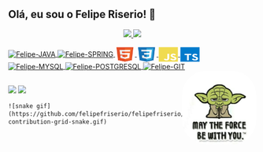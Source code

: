 ## Olá, eu sou o Felipe Riserio! 🤘
<link rel="stylesheet" href="https://cdn.jsdelivr.net/gh/devicons/devicon@v2.14.0/devicon.min.css">

<div align="center">
  <a href="https://github.com/felipefriserio">
  <img height="180em" src="https://github-readme-stats.vercel.app/api?username=felipefriserio&show_icons=true&theme=vue-dark&include_all_commits=true&count_private=true"/>
  <img height="180em" src="https://github-readme-stats.vercel.app/api/top-langs/?username=felipefriserio&layout=compact&langs_count=7&theme=vue-dark"/>
</div>
<div style="display: inline_block"><br>
  <img align="center" alt="Felipe-JAVA" height="30" width="40" src="https://cdn.jsdelivr.net/gh/devicons/devicon/icons/java/java-original.svg" />
  <img align="center" alt="Felipe-SPRING" height="30" width="40" src="https://cdn.jsdelivr.net/gh/devicons/devicon/icons/spring/spring-original.svg" />
  
  <img align="center" alt="Felipe-HTML" height="30" width="40" src="https://raw.githubusercontent.com/devicons/devicon/master/icons/html5/html5-original.svg">
  <img align="center" alt="Felipe-CSS" height="30" width="40" src="https://raw.githubusercontent.com/devicons/devicon/master/icons/css3/css3-original.svg">
  
  <img align="center" alt="Felipe-JS" height="30" width="40" src="https://raw.githubusercontent.com/devicons/devicon/master/icons/javascript/javascript-plain.svg">
  <img align="center" alt="Felipe-TS" height="30" width="40" src="https://raw.githubusercontent.com/devicons/devicon/master/icons/typescript/typescript-plain.svg">

  <img align="center" alt="Felipe-MYSQL" height="30" width="40" src="https://cdn.jsdelivr.net/gh/devicons/devicon/icons/mysql/mysql-original.svg" />
  <img align="center" alt="Felipe-POSTGRESQL" height="30" width="40" src="https://cdn.jsdelivr.net/gh/devicons/devicon/icons/postgresql/postgresql-original.svg" />

  <img align="center" alt="Felipe-GIT" height="30" width="40" src="https://cdn.jsdelivr.net/gh/devicons/devicon/icons/git/git-original.svg" />  
  
  <img align="right" alt="Felipe-pic" height="150" style="border-radius:50px;" src="https://raw.githubusercontent.com/felipefriserio/felipefriserio/main/mayTheForceBeWithYou.jpeg?width=676&height=676">
</div>
  
  ##
 
<div>
    <a href="mailto:felipefriserio@gmail.com" target="_blank">	
      <img src="https://img.shields.io/badge/Gmail-D14836?style=for-the-badge&logo=gmail&logoColor=white" target="_blank"></a> 
     <a href="https://www.linkedin.com/in/felipe-riserio" target="_blank">	
      <img src="https://img.shields.io/badge/LinkedIn-0077B5?style=for-the-badge&logo=linkedin&logoColor=white" target="_blank"></a> 
  
    ![snake gif](https://github.com/felipefriserio/felipefriserio/blob/output/github-contribution-grid-snake.gif)
</div>

